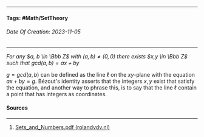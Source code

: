 __________________________________________________________________________
#### **Tags:** #Math/SetTheory 
###### *Date Of Creation: 2023-11-05*
__________________________________________________________________________

*For any $a, b \in \Bbb Z$ with $(a,b) \not = (0,0)$ there exists $x,y \in \Bbb Z$ such that $gcd(a,b) = ax + by$*

$g = gcd(a,b)$ can be defined as the line $\ell$ on the $xy$-plane with the equation $ax + by = g$. Bézout's identity asserts that the integers $x, y$ exist that satisfy the equation, and another way to phrase this, is to say that the line $\ell$ contain a point that has integers as coordinates.
#### Sources
__________________________________________________________________________
1. [Sets_and_Numbers.pdf (rolandvdv.nl)](https://www.rolandvdv.nl/Sets_and_Numbers.pdf)